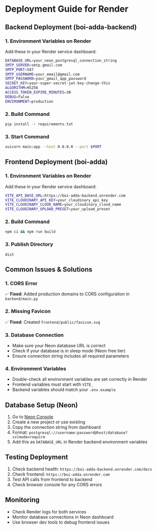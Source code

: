 # Deployment Guide for Render

## Backend Deployment (boi-adda-backend)

### 1. Environment Variables on Render
Add these in your Render service dashboard:

```bash
DATABASE_URL=your_neon_postgresql_connection_string
SMTP_SERVER=smtp.gmail.com
SMTP_PORT=587
SMTP_USERNAME=your_email@gmail.com
SMTP_PASSWORD=your_gmail_app_password
SECRET_KEY=your-super-secret-jwt-key-change-this
ALGORITHM=HS256
ACCESS_TOKEN_EXPIRE_MINUTES=30
DEBUG=False
ENVIRONMENT=production
```

### 2. Build Command
```bash
pip install -r requirements.txt
```

### 3. Start Command
```bash
uvicorn main:app --host 0.0.0.0 --port $PORT
```

## Frontend Deployment (boi-adda)

### 1. Environment Variables on Render
Add these in your Render service dashboard:

```bash
VITE_API_BASE_URL=https://boi-adda-backend.onrender.com
VITE_CLOUDINARY_API_KEY=your_cloudinary_api_key
VITE_CLOUDINARY_CLOUD_NAME=your_cloudinary_cloud_name
VITE_CLOUDINARY_UPLOAD_PRESET=your_upload_preset
```

### 2. Build Command
```bash
npm ci && npm run build
```

### 3. Publish Directory
```
dist
```

## Common Issues & Solutions

### 1. CORS Error
✅ **Fixed**: Added production domains to CORS configuration in `backend/main.py`

### 2. Missing Favicon
✅ **Fixed**: Created `frontend/public/favicon.svg`

### 3. Database Connection
- Make sure your Neon database URL is correct
- Check if your database is in sleep mode (Neon free tier)
- Ensure connection string includes all required parameters

### 4. Environment Variables
- Double-check all environment variables are set correctly in Render
- Frontend variables must start with `VITE_`
- Backend variables should match your `.env.example`

## Database Setup (Neon)

1. Go to [Neon Console](https://console.neon.tech/)
2. Create a new project or use existing
3. Copy the connection string from dashboard
4. Format: `postgresql://username:password@host/database?sslmode=require`
5. Add this as `DATABASE_URL` in Render backend environment variables

## Testing Deployment

1. Check backend health: `https://boi-adda-backend.onrender.com/docs`
2. Check frontend: `https://boi-adda.onrender.com`
3. Test API calls from frontend to backend
4. Check browser console for any CORS errors

## Monitoring

- Check Render logs for both services
- Monitor database connections in Neon dashboard
- Use browser dev tools to debug frontend issues

